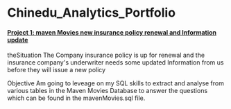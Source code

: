 # Chinedu_Analytics_Portfolio

#### [Project 1: maven Movies new insurance policy renewal and Information update](https://github.com/Gingercapo/mavenMoviesProject_1)
theSituation
The Company insurance policy is up for renewal and the insurance company's underwriter needs some updated Information from us before they will issue a new policy

Objective
Am going to leveage on my SQL skills to extract and analyse from various tables in the Maven Movies Database to answer the questions which can be found in the mavenMovies.sql file.

